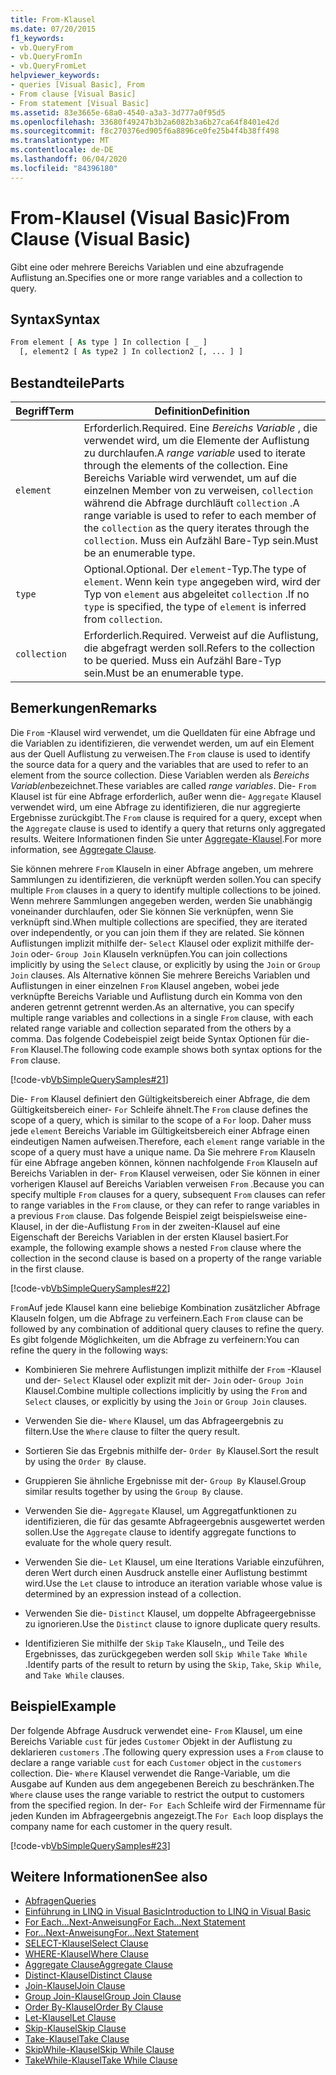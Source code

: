 ```yaml
---
title: From-Klausel
ms.date: 07/20/2015
f1_keywords:
- vb.QueryFrom
- vb.QueryFromIn
- vb.QueryFromLet
helpviewer_keywords:
- queries [Visual Basic], From
- From clause [Visual Basic]
- From statement [Visual Basic]
ms.assetid: 83e3665e-68a0-4540-a3a3-3d777a0f95d5
ms.openlocfilehash: 33680f49247b3b2a6082b3a6b27ca64f8401e42d
ms.sourcegitcommit: f8c270376ed905f6a8896ce0fe25b4f4b38ff498
ms.translationtype: MT
ms.contentlocale: de-DE
ms.lasthandoff: 06/04/2020
ms.locfileid: "84396180"
---
```

# <a name="from-clause-visual-basic"></a><span data-ttu-id="a5528-102">From-Klausel (Visual Basic)</span><span class="sxs-lookup"><span data-stu-id="a5528-102">From Clause (Visual Basic)</span></span>
<span data-ttu-id="a5528-103">Gibt eine oder mehrere Bereichs Variablen und eine abzufragende Auflistung an.</span><span class="sxs-lookup"><span data-stu-id="a5528-103">Specifies one or more range variables and a collection to query.</span></span>  
  
## <a name="syntax"></a><span data-ttu-id="a5528-104">Syntax</span><span class="sxs-lookup"><span data-stu-id="a5528-104">Syntax</span></span>  
  
```vb  
From element [ As type ] In collection [ _ ]  
  [, element2 [ As type2 ] In collection2 [, ... ] ]  
```  
  
## <a name="parts"></a><span data-ttu-id="a5528-105">Bestandteile</span><span class="sxs-lookup"><span data-stu-id="a5528-105">Parts</span></span>  
  
|<span data-ttu-id="a5528-106">Begriff</span><span class="sxs-lookup"><span data-stu-id="a5528-106">Term</span></span>|<span data-ttu-id="a5528-107">Definition</span><span class="sxs-lookup"><span data-stu-id="a5528-107">Definition</span></span>|  
|---|---|  
|`element`|<span data-ttu-id="a5528-108">Erforderlich.</span><span class="sxs-lookup"><span data-stu-id="a5528-108">Required.</span></span> <span data-ttu-id="a5528-109">Eine *Bereichs Variable* , die verwendet wird, um die Elemente der Auflistung zu durchlaufen.</span><span class="sxs-lookup"><span data-stu-id="a5528-109">A *range variable* used to iterate through the elements of the collection.</span></span> <span data-ttu-id="a5528-110">Eine Bereichs Variable wird verwendet, um auf die einzelnen Member von zu verweisen, `collection` während die Abfrage durchläuft `collection` .</span><span class="sxs-lookup"><span data-stu-id="a5528-110">A range variable is used to refer to each member of the `collection` as the query iterates through the `collection`.</span></span> <span data-ttu-id="a5528-111">Muss ein Aufzähl Bare-Typ sein.</span><span class="sxs-lookup"><span data-stu-id="a5528-111">Must be an enumerable type.</span></span>|  
|`type`|<span data-ttu-id="a5528-112">Optional.</span><span class="sxs-lookup"><span data-stu-id="a5528-112">Optional.</span></span> <span data-ttu-id="a5528-113">Der `element`-Typ.</span><span class="sxs-lookup"><span data-stu-id="a5528-113">The type of `element`.</span></span> <span data-ttu-id="a5528-114">Wenn kein `type` angegeben wird, wird der Typ von `element` aus abgeleitet `collection` .</span><span class="sxs-lookup"><span data-stu-id="a5528-114">If no `type` is specified, the type of `element` is inferred from `collection`.</span></span>|  
|`collection`|<span data-ttu-id="a5528-115">Erforderlich.</span><span class="sxs-lookup"><span data-stu-id="a5528-115">Required.</span></span> <span data-ttu-id="a5528-116">Verweist auf die Auflistung, die abgefragt werden soll.</span><span class="sxs-lookup"><span data-stu-id="a5528-116">Refers to the collection to be queried.</span></span> <span data-ttu-id="a5528-117">Muss ein Aufzähl Bare-Typ sein.</span><span class="sxs-lookup"><span data-stu-id="a5528-117">Must be an enumerable type.</span></span>|  
  
## <a name="remarks"></a><span data-ttu-id="a5528-118">Bemerkungen</span><span class="sxs-lookup"><span data-stu-id="a5528-118">Remarks</span></span>  
 <span data-ttu-id="a5528-119">Die `From` -Klausel wird verwendet, um die Quelldaten für eine Abfrage und die Variablen zu identifizieren, die verwendet werden, um auf ein Element aus der Quell Auflistung zu verweisen.</span><span class="sxs-lookup"><span data-stu-id="a5528-119">The `From` clause is used to identify the source data for a query and the variables that are used to refer to an element from the source collection.</span></span> <span data-ttu-id="a5528-120">Diese Variablen werden als *Bereichs Variablen*bezeichnet.</span><span class="sxs-lookup"><span data-stu-id="a5528-120">These variables are called *range variables*.</span></span> <span data-ttu-id="a5528-121">Die- `From` Klausel ist für eine Abfrage erforderlich, außer wenn die- `Aggregate` Klausel verwendet wird, um eine Abfrage zu identifizieren, die nur aggregierte Ergebnisse zurückgibt.</span><span class="sxs-lookup"><span data-stu-id="a5528-121">The `From` clause is required for a query, except when the `Aggregate` clause is used to identify a query that returns only aggregated results.</span></span> <span data-ttu-id="a5528-122">Weitere Informationen finden Sie unter [Aggregate-Klausel](aggregate-clause.md).</span><span class="sxs-lookup"><span data-stu-id="a5528-122">For more information, see [Aggregate Clause](aggregate-clause.md).</span></span>  
  
 <span data-ttu-id="a5528-123">Sie können mehrere `From` Klauseln in einer Abfrage angeben, um mehrere Sammlungen zu identifizieren, die verknüpft werden sollen.</span><span class="sxs-lookup"><span data-stu-id="a5528-123">You can specify multiple `From` clauses in a query to identify multiple collections to be joined.</span></span> <span data-ttu-id="a5528-124">Wenn mehrere Sammlungen angegeben werden, werden Sie unabhängig voneinander durchlaufen, oder Sie können Sie verknüpfen, wenn Sie verknüpft sind.</span><span class="sxs-lookup"><span data-stu-id="a5528-124">When multiple collections are specified, they are iterated over independently, or you can join them if they are related.</span></span> <span data-ttu-id="a5528-125">Sie können Auflistungen implizit mithilfe der- `Select` Klausel oder explizit mithilfe der- `Join` oder- `Group Join` Klauseln verknüpfen.</span><span class="sxs-lookup"><span data-stu-id="a5528-125">You can join collections implicitly by using the `Select` clause, or explicitly by using the `Join` or `Group Join` clauses.</span></span> <span data-ttu-id="a5528-126">Als Alternative können Sie mehrere Bereichs Variablen und Auflistungen in einer einzelnen `From` Klausel angeben, wobei jede verknüpfte Bereichs Variable und Auflistung durch ein Komma von den anderen getrennt getrennt werden.</span><span class="sxs-lookup"><span data-stu-id="a5528-126">As an alternative, you can specify multiple range variables and collections in a single `From` clause, with each related range variable and collection separated from the others by a comma.</span></span> <span data-ttu-id="a5528-127">Das folgende Codebeispiel zeigt beide Syntax Optionen für die- `From` Klausel.</span><span class="sxs-lookup"><span data-stu-id="a5528-127">The following code example shows both syntax options for the `From` clause.</span></span>  
  
 [!code-vb[VbSimpleQuerySamples#21](~/samples/snippets/visualbasic/VS_Snippets_VBCSharp/VbSimpleQuerySamples/VB/QuerySamples1.vb#21)]  
  
 <span data-ttu-id="a5528-128">Die- `From` Klausel definiert den Gültigkeitsbereich einer Abfrage, die dem Gültigkeitsbereich einer- `For` Schleife ähnelt.</span><span class="sxs-lookup"><span data-stu-id="a5528-128">The `From` clause defines the scope of a query, which is similar to the scope of a `For` loop.</span></span> <span data-ttu-id="a5528-129">Daher muss jede `element` Bereichs Variable im Gültigkeitsbereich einer Abfrage einen eindeutigen Namen aufweisen.</span><span class="sxs-lookup"><span data-stu-id="a5528-129">Therefore, each `element` range variable in the scope of a query must have a unique name.</span></span> <span data-ttu-id="a5528-130">Da Sie mehrere `From` Klauseln für eine Abfrage angeben können, können nachfolgende `From` Klauseln auf Bereichs Variablen in der- `From` Klausel verweisen, oder Sie können in einer vorherigen Klausel auf Bereichs Variablen verweisen `From` .</span><span class="sxs-lookup"><span data-stu-id="a5528-130">Because you can specify multiple `From` clauses for a query, subsequent `From` clauses can refer to range variables in the `From` clause, or they can refer to range variables in a previous `From` clause.</span></span> <span data-ttu-id="a5528-131">Das folgende Beispiel zeigt beispielsweise eine-Klausel, in der die-Auflistung `From` in der zweiten-Klausel auf eine Eigenschaft der Bereichs Variablen in der ersten Klausel basiert.</span><span class="sxs-lookup"><span data-stu-id="a5528-131">For example, the following example shows a nested `From` clause where the collection in the second clause is based on a property of the range variable in the first clause.</span></span>  
  
 [!code-vb[VbSimpleQuerySamples#22](~/samples/snippets/visualbasic/VS_Snippets_VBCSharp/VbSimpleQuerySamples/VB/QuerySamples1.vb#22)]  
  
 <span data-ttu-id="a5528-132">`From`Auf jede Klausel kann eine beliebige Kombination zusätzlicher Abfrage Klauseln folgen, um die Abfrage zu verfeinern.</span><span class="sxs-lookup"><span data-stu-id="a5528-132">Each `From` clause can be followed by any combination of additional query clauses to refine the query.</span></span> <span data-ttu-id="a5528-133">Es gibt folgende Möglichkeiten, um die Abfrage zu verfeinern:</span><span class="sxs-lookup"><span data-stu-id="a5528-133">You can refine the query in the following ways:</span></span>  
  
- <span data-ttu-id="a5528-134">Kombinieren Sie mehrere Auflistungen implizit mithilfe der `From` -Klausel und der- `Select` Klausel oder explizit mit der- `Join` oder- `Group Join` Klausel.</span><span class="sxs-lookup"><span data-stu-id="a5528-134">Combine multiple collections implicitly by using the `From` and `Select` clauses, or explicitly by using the `Join` or `Group Join` clauses.</span></span>  
  
- <span data-ttu-id="a5528-135">Verwenden Sie die- `Where` Klausel, um das Abfrageergebnis zu filtern.</span><span class="sxs-lookup"><span data-stu-id="a5528-135">Use the `Where` clause to filter the query result.</span></span>  
  
- <span data-ttu-id="a5528-136">Sortieren Sie das Ergebnis mithilfe der- `Order By` Klausel.</span><span class="sxs-lookup"><span data-stu-id="a5528-136">Sort the result by using the `Order By` clause.</span></span>  
  
- <span data-ttu-id="a5528-137">Gruppieren Sie ähnliche Ergebnisse mit der- `Group By` Klausel.</span><span class="sxs-lookup"><span data-stu-id="a5528-137">Group similar results together by using the `Group By` clause.</span></span>  
  
- <span data-ttu-id="a5528-138">Verwenden Sie die- `Aggregate` Klausel, um Aggregatfunktionen zu identifizieren, die für das gesamte Abfrageergebnis ausgewertet werden sollen.</span><span class="sxs-lookup"><span data-stu-id="a5528-138">Use the `Aggregate` clause to identify aggregate functions to evaluate for the whole query result.</span></span>  
  
- <span data-ttu-id="a5528-139">Verwenden Sie die- `Let` Klausel, um eine Iterations Variable einzuführen, deren Wert durch einen Ausdruck anstelle einer Auflistung bestimmt wird.</span><span class="sxs-lookup"><span data-stu-id="a5528-139">Use the `Let` clause to introduce an iteration variable whose value is determined by an expression instead of a collection.</span></span>  
  
- <span data-ttu-id="a5528-140">Verwenden Sie die- `Distinct` Klausel, um doppelte Abfrageergebnisse zu ignorieren.</span><span class="sxs-lookup"><span data-stu-id="a5528-140">Use the `Distinct` clause to ignore duplicate query results.</span></span>  
  
- <span data-ttu-id="a5528-141">Identifizieren Sie mithilfe der `Skip` `Take` Klauseln,, und Teile des Ergebnisses, das zurückgegeben werden soll `Skip While` `Take While` .</span><span class="sxs-lookup"><span data-stu-id="a5528-141">Identify parts of the result to return by using the `Skip`, `Take`, `Skip While`, and `Take While` clauses.</span></span>  
  
## <a name="example"></a><span data-ttu-id="a5528-142">Beispiel</span><span class="sxs-lookup"><span data-stu-id="a5528-142">Example</span></span>  
 <span data-ttu-id="a5528-143">Der folgende Abfrage Ausdruck verwendet eine- `From` Klausel, um eine Bereichs Variable `cust` für jedes `Customer` Objekt in der Auflistung zu deklarieren `customers` .</span><span class="sxs-lookup"><span data-stu-id="a5528-143">The following query expression uses a `From` clause to declare a range variable `cust` for each `Customer` object in the `customers` collection.</span></span> <span data-ttu-id="a5528-144">Die- `Where` Klausel verwendet die Range-Variable, um die Ausgabe auf Kunden aus dem angegebenen Bereich zu beschränken.</span><span class="sxs-lookup"><span data-stu-id="a5528-144">The `Where` clause uses the range variable to restrict the output to customers from the specified region.</span></span> <span data-ttu-id="a5528-145">In der- `For Each` Schleife wird der Firmenname für jeden Kunden im Abfrageergebnis angezeigt.</span><span class="sxs-lookup"><span data-stu-id="a5528-145">The `For Each` loop displays the company name for each customer in the query result.</span></span>  
  
 [!code-vb[VbSimpleQuerySamples#23](~/samples/snippets/visualbasic/VS_Snippets_VBCSharp/VbSimpleQuerySamples/VB/QuerySamples1.vb#23)]  
  
## <a name="see-also"></a><span data-ttu-id="a5528-146">Weitere Informationen</span><span class="sxs-lookup"><span data-stu-id="a5528-146">See also</span></span>

- [<span data-ttu-id="a5528-147">Abfragen</span><span class="sxs-lookup"><span data-stu-id="a5528-147">Queries</span></span>](index.md)
- [<span data-ttu-id="a5528-148">Einführung in LINQ in Visual Basic</span><span class="sxs-lookup"><span data-stu-id="a5528-148">Introduction to LINQ in Visual Basic</span></span>](../../programming-guide/language-features/linq/introduction-to-linq.md)
- [<span data-ttu-id="a5528-149">For Each...Next-Anweisung</span><span class="sxs-lookup"><span data-stu-id="a5528-149">For Each...Next Statement</span></span>](../statements/for-each-next-statement.md)
- [<span data-ttu-id="a5528-150">For...Next-Anweisung</span><span class="sxs-lookup"><span data-stu-id="a5528-150">For...Next Statement</span></span>](../statements/for-next-statement.md)
- [<span data-ttu-id="a5528-151">SELECT-Klausel</span><span class="sxs-lookup"><span data-stu-id="a5528-151">Select Clause</span></span>](select-clause.md)
- [<span data-ttu-id="a5528-152">WHERE-Klausel</span><span class="sxs-lookup"><span data-stu-id="a5528-152">Where Clause</span></span>](where-clause.md)
- [<span data-ttu-id="a5528-153">Aggregate Clause</span><span class="sxs-lookup"><span data-stu-id="a5528-153">Aggregate Clause</span></span>](aggregate-clause.md)
- [<span data-ttu-id="a5528-154">Distinct-Klausel</span><span class="sxs-lookup"><span data-stu-id="a5528-154">Distinct Clause</span></span>](distinct-clause.md)
- [<span data-ttu-id="a5528-155">Join-Klausel</span><span class="sxs-lookup"><span data-stu-id="a5528-155">Join Clause</span></span>](join-clause.md)
- [<span data-ttu-id="a5528-156">Group Join-Klausel</span><span class="sxs-lookup"><span data-stu-id="a5528-156">Group Join Clause</span></span>](group-join-clause.md)
- [<span data-ttu-id="a5528-157">Order By-Klausel</span><span class="sxs-lookup"><span data-stu-id="a5528-157">Order By Clause</span></span>](order-by-clause.md)
- [<span data-ttu-id="a5528-158">Let-Klausel</span><span class="sxs-lookup"><span data-stu-id="a5528-158">Let Clause</span></span>](let-clause.md)
- [<span data-ttu-id="a5528-159">Skip-Klausel</span><span class="sxs-lookup"><span data-stu-id="a5528-159">Skip Clause</span></span>](skip-clause.md)
- [<span data-ttu-id="a5528-160">Take-Klausel</span><span class="sxs-lookup"><span data-stu-id="a5528-160">Take Clause</span></span>](take-clause.md)
- [<span data-ttu-id="a5528-161">SkipWhile-Klausel</span><span class="sxs-lookup"><span data-stu-id="a5528-161">Skip While Clause</span></span>](skip-while-clause.md)
- [<span data-ttu-id="a5528-162">TakeWhile-Klausel</span><span class="sxs-lookup"><span data-stu-id="a5528-162">Take While Clause</span></span>](take-while-clause.md)
